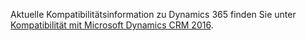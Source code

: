 Aktuelle Kompatibilitätsinformation zu Dynamics 365 finden Sie unter [Kompatibilität mit Microsoft Dynamics CRM 2016](https://support.microsoft.com/kb/3124955).